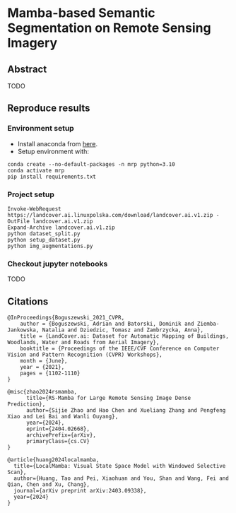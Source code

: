 # Mamba-based Semantic Segmentation on Remote Sensing Imagery

## Abstract

TODO

## Reproduce results

### Environment setup

- Install anaconda from [here](https://www.anaconda.com/download).
- Setup environment with:
```
conda create --no-default-packages -n mrp python=3.10
conda activate mrp
pip install requirements.txt
```

### Project setup
```
Invoke-WebRequest https://landcover.ai.linuxpolska.com/download/landcover.ai.v1.zip -OutFile landcover.ai.v1.zip
Expand-Archive landcover.ai.v1.zip
python dataset_split.py
python setup_dataset.py
python img_augmentations.py
```

### Checkout jupyter notebooks

TODO

## Citations

```
@InProceedings{Boguszewski_2021_CVPR,
    author = {Boguszewski, Adrian and Batorski, Dominik and Ziemba-Jankowska, Natalia and Dziedzic, Tomasz and Zambrzycka, Anna},
    title = {LandCover.ai: Dataset for Automatic Mapping of Buildings, Woodlands, Water and Roads from Aerial Imagery},
    booktitle = {Proceedings of the IEEE/CVF Conference on Computer Vision and Pattern Recognition (CVPR) Workshops},
    month = {June},
    year = {2021},
    pages = {1102-1110}
}
```

```
@misc{zhao2024rsmamba,
      title={RS-Mamba for Large Remote Sensing Image Dense Prediction}, 
      author={Sijie Zhao and Hao Chen and Xueliang Zhang and Pengfeng Xiao and Lei Bai and Wanli Ouyang},
      year={2024},
      eprint={2404.02668},
      archivePrefix={arXiv},
      primaryClass={cs.CV}
}
```

```
@article{huang2024localmamba,
  title={LocalMamba: Visual State Space Model with Windowed Selective Scan},
  author={Huang, Tao and Pei, Xiaohuan and You, Shan and Wang, Fei and Qian, Chen and Xu, Chang},
  journal={arXiv preprint arXiv:2403.09338},
  year={2024}
}
```